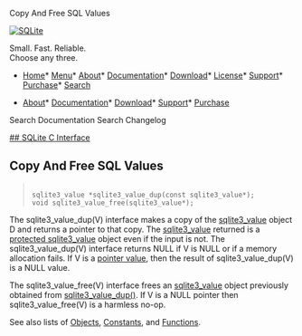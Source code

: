 




Copy And Free SQL Values




[![SQLite](../images/sqlite370_banner.gif)](../index.html)


Small. Fast. Reliable.  
Choose any three.


* [Home](../index.html)* [Menu](javascript:void(0))* [About](../about.html)* [Documentation](../docs.html)* [Download](../download.html)* [License](../copyright.html)* [Support](../support.html)* [Purchase](../prosupport.html)* [Search](javascript:void(0))




* [About](../about.html)* [Documentation](../docs.html)* [Download](../download.html)* [Support](../support.html)* [Purchase](../prosupport.html)






Search Documentation
Search Changelog









[## SQLite C Interface](../c3ref/intro.html)
## Copy And Free SQL Values




> ```
> 
> sqlite3_value *sqlite3_value_dup(const sqlite3_value*);
> void sqlite3_value_free(sqlite3_value*);
> 
> ```



The sqlite3\_value\_dup(V) interface makes a copy of the [sqlite3\_value](../c3ref/value.html)
object D and returns a pointer to that copy. The [sqlite3\_value](../c3ref/value.html) returned
is a [protected sqlite3\_value](../c3ref/value.html) object even if the input is not.
The sqlite3\_value\_dup(V) interface returns NULL if V is NULL or if a
memory allocation fails. If V is a [pointer value](../bindptr.html), then the result
of sqlite3\_value\_dup(V) is a NULL value.


The sqlite3\_value\_free(V) interface frees an [sqlite3\_value](../c3ref/value.html) object
previously obtained from [sqlite3\_value\_dup()](../c3ref/value_dup.html). If V is a NULL pointer
then sqlite3\_value\_free(V) is a harmless no\-op.


See also lists of
 [Objects](../c3ref/objlist.html),
 [Constants](../c3ref/constlist.html), and
 [Functions](../c3ref/funclist.html).


